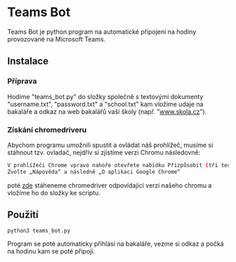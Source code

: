 # Teams Bot

Teams Bot je python program na automatické připojení na hodiny provozované na Microsoft Teams.

## Instalace
### Příprava
Hodíme "teams_bot.py" do složky společně s textovými dokumenty "username.txt", "password.txt" a "school.txt" kam vložíme udaje na bakaláře a odkaz na web bakalářů vaší školy (např. "www.skola.cz").
### Získání chromedriveru
Abychom programu umožnili spustit a ovládat náš prohlížeč, musíme si stáhnout tzv. ovladač, nejdřív si zjistíme verzi Chromu následovně:

```bash
V prohlížeči Chrome vpravo nahoře otevřete nabídku Přizpůsobit (tři tečky nad sebou)
Zvolte „Nápověda“ a následně „O aplikaci Google Chrome“
```
poté [zde](https://chromedriver.chromium.org/downloads) stáheneme chromedriver odpovídající verzi našeho chromu a vložíme ho do složky ke scriptu.
## Použití

```
python3 teams_bot.py
```
Program se poté automaticky přihlásí na bakaláře, vezme si odkaz a počká na hodinu kam se poté připojí.
